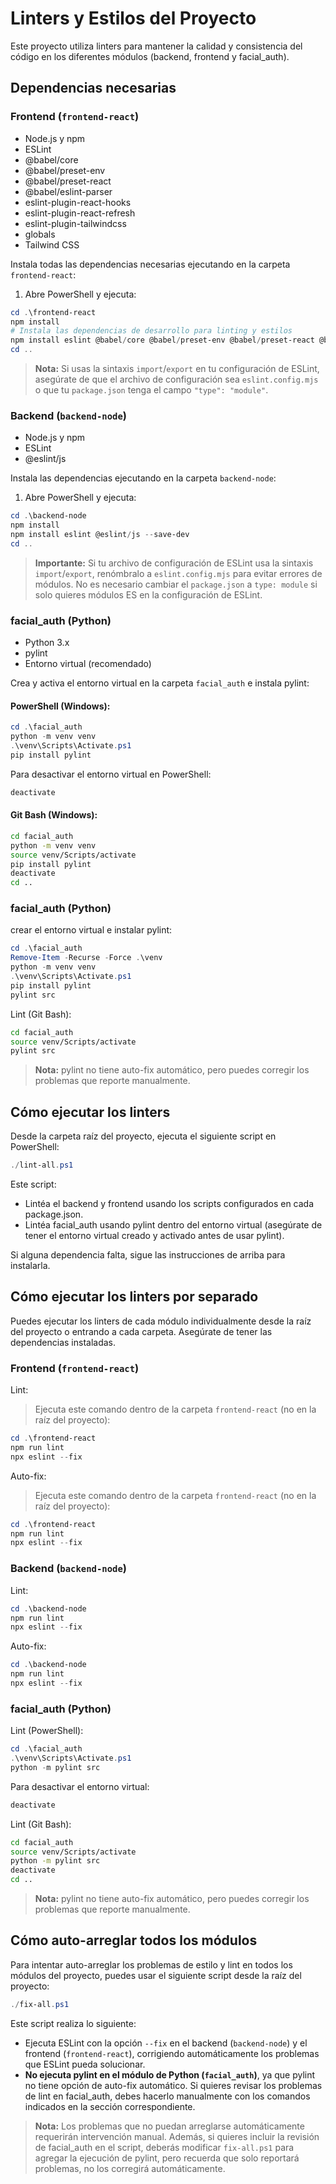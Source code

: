 
# Linters y Estilos del Proyecto

Este proyecto utiliza linters para mantener la calidad y consistencia del código en los diferentes módulos (backend, frontend y facial_auth).

## Dependencias necesarias

### Frontend (`frontend-react`)
- Node.js y npm
- ESLint
- @babel/core
- @babel/preset-env
- @babel/preset-react
- @babel/eslint-parser
- eslint-plugin-react-hooks
- eslint-plugin-react-refresh
- eslint-plugin-tailwindcss
- globals
- Tailwind CSS


Instala todas las dependencias necesarias ejecutando en la carpeta `frontend-react`:
1. Abre PowerShell y ejecuta:
```powershell
cd .\frontend-react
npm install
# Instala las dependencias de desarrollo para linting y estilos
npm install eslint @babel/core @babel/preset-env @babel/preset-react @babel/eslint-parser eslint-plugin-react-hooks eslint-plugin-react-refresh eslint-plugin-tailwindcss globals --save-dev
cd ..
```

> **Nota:** Si usas la sintaxis `import`/`export` en tu configuración de ESLint, asegúrate de que el archivo de configuración sea `eslint.config.mjs` o que tu `package.json` tenga el campo `"type": "module"`.


### Backend (`backend-node`)
- Node.js y npm
- ESLint
- @eslint/js

Instala las dependencias ejecutando en la carpeta `backend-node`:
1. Abre PowerShell y ejecuta:
```powershell
cd .\backend-node
npm install
npm install eslint @eslint/js --save-dev
cd ..
```

> **Importante:** Si tu archivo de configuración de ESLint usa la sintaxis `import`/`export`, renómbralo a `eslint.config.mjs` para evitar errores de módulos. No es necesario cambiar el `package.json` a `type: module` si solo quieres módulos ES en la configuración de ESLint.


### facial_auth (Python)
- Python 3.x
- pylint
- Entorno virtual (recomendado)

Crea y activa el entorno virtual en la carpeta `facial_auth` e instala pylint:

#### PowerShell (Windows):
```powershell
cd .\facial_auth
python -m venv venv
.\venv\Scripts\Activate.ps1
pip install pylint
```

Para desactivar el entorno virtual en PowerShell:
```powershell
deactivate
```

#### Git Bash (Windows):
```bash
cd facial_auth
python -m venv venv
source venv/Scripts/activate
pip install pylint
deactivate
cd ..
```

### facial_auth (Python)

crear el entorno virtual e instalar pylint:

```powershell
cd .\facial_auth
Remove-Item -Recurse -Force .\venv
python -m venv venv
.\venv\Scripts\Activate.ps1
pip install pylint
pylint src
```

Lint (Git Bash):
```bash
cd facial_auth
source venv/Scripts/activate
pylint src
```

> **Nota:** pylint no tiene auto-fix automático, pero puedes corregir los problemas que reporte manualmente.

## Cómo ejecutar los linters


Desde la carpeta raíz del proyecto, ejecuta el siguiente script en PowerShell:
```powershell
./lint-all.ps1
```


Este script:
- Lintéa el backend y frontend usando los scripts configurados en cada package.json.
- Lintéa facial_auth usando pylint dentro del entorno virtual (asegúrate de tener el entorno virtual creado y activado antes de usar pylint).

Si alguna dependencia falta, sigue las instrucciones de arriba para instalarla.

## Cómo ejecutar los linters por separado

Puedes ejecutar los linters de cada módulo individualmente desde la raíz del proyecto o entrando a cada carpeta. Asegúrate de tener las dependencias instaladas.


### Frontend (`frontend-react`)

Lint:
> Ejecuta este comando dentro de la carpeta `frontend-react` (no en la raíz del proyecto):
```powershell
cd .\frontend-react
npm run lint
npx eslint --fix
```

Auto-fix:
> Ejecuta este comando dentro de la carpeta `frontend-react` (no en la raíz del proyecto):
```powershell
cd .\frontend-react
npm run lint 
npx eslint --fix
```


### Backend (`backend-node`)

Lint:
```powershell
cd .\backend-node
npm run lint
npx eslint --fix
```

Auto-fix:
```powershell
cd .\backend-node
npm run lint 
npx eslint --fix
```


### facial_auth (Python)

Lint (PowerShell):
```powershell
cd .\facial_auth
.\venv\Scripts\Activate.ps1
python -m pylint src
```

Para desactivar el entorno virtual:
```powershell
deactivate
```

Lint (Git Bash):
```bash
cd facial_auth
source venv/Scripts/activate
python -m pylint src
deactivate
cd ..
```

> **Nota:** pylint no tiene auto-fix automático, pero puedes corregir los problemas que reporte manualmente.

## Cómo auto-arreglar todos los módulos

Para intentar auto-arreglar los problemas de estilo y lint en todos los módulos del proyecto, puedes usar el siguiente script desde la raíz del proyecto:

```powershell
./fix-all.ps1
```

Este script realiza lo siguiente:
- Ejecuta ESLint con la opción `--fix` en el backend (`backend-node`) y el frontend (`frontend-react`), corrigiendo automáticamente los problemas que ESLint pueda solucionar.
- **No ejecuta pylint en el módulo de Python (`facial_auth`)**, ya que pylint no tiene opción de auto-fix automático. Si quieres revisar los problemas de lint en facial_auth, debes hacerlo manualmente con los comandos indicados en la sección correspondiente.

> **Nota:** Los problemas que no puedan arreglarse automáticamente requerirán intervención manual. Además, si quieres incluir la revisión de facial_auth en el script, deberás modificar `fix-all.ps1` para agregar la ejecución de pylint, pero recuerda que solo reportará problemas, no los corregirá automáticamente.
